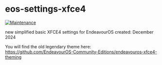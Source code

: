 # eos-settings-xfce4
[![Maintenance](https://img.shields.io/maintenance/yes/2025.svg)]()

new simplified basic XFCE4 settings for EndeavourOS
created: December 2024

You will find the old legendary theme here:
https://github.com/EndeavourOS-Community-Editions/endeavouros-xfce4-theming
